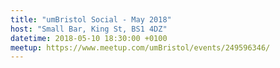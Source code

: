 ```yaml
---
title: "umBristol Social - May 2018"
host: "Small Bar, King St, BS1 4DZ"
datetime: 2018-05-10 18:30:00 +0100
meetup: https://www.meetup.com/umBristol/events/249596346/
---
```

